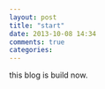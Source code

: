 ```yaml
---
layout: post
title: "start"
date: 2013-10-08 14:34
comments: true
categories: 
---
```


this blog is build now.